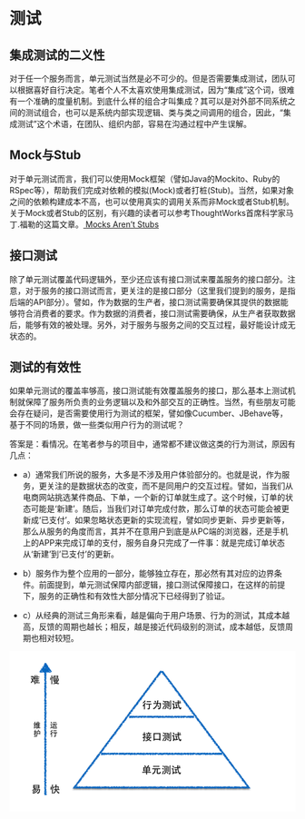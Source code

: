 # 测试

## 集成测试的二义性

 对于任一个服务而言，单元测试当然是必不可少的。但是否需要集成测试，团队可以根据喜好自行决定。笔者个人不太喜欢使用集成测试，因为“集成”这个词，很难有一个准确的度量机制。到底什么样的组合才叫集成？其可以是对外部不同系统之间的测试组合，也可以是系统内部实现逻辑、类与类之间调用的组合，因此，“集成测试”这个术语，在团队、组织内部，容易在沟通过程中产生误解。     

## Mock与Stub

对于单元测试而言，我们可以使用Mock框架（譬如Java的Mockito、Ruby的RSpec等），帮助我们完成对依赖的模拟(Mock)或者打桩(Stub)。当然，如果对象之间的依赖构建成本不高，也可以使用真实的调用关系而非Mock或者Stub机制。关于Mock或者Stub的区别，有兴趣的读者可以参考ThoughtWorks首席科学家马丁.福勒的这篇文章。[ Mocks Aren’t Stubs ](http://martinfowler.com/articles/mocksArentStubs.html)

## 接口测试

除了单元测试覆盖代码逻辑外，至少还应该有接口测试来覆盖服务的接口部分。注意，对于服务的接口测试而言，更关注的是接口部分（这里我们提到的服务，是指后端的API部分）。譬如，作为数据的生产者，接口测试需要确保其提供的数据能够符合消费者的要求。作为数据的消费者，接口测试需要确保，从生产者获取数据后，能够有效的被处理。另外，对于服务与服务之间的交互过程，最好能设计成无状态的。

## 测试的有效性

如果单元测试的覆盖率够高，接口测试能有效覆盖服务的接口，那么基本上测试机制就保障了服务所负责的业务逻辑以及和外部交互的正确性。当然，有些朋友可能会存在疑问，是否需要使用行为测试的框架，譬如像Cucumber、JBehave等，基于不同的场景，做一些类似用户行为的测试呢？

答案是：看情况。在笔者参与的项目中，通常都不建议做这类的行为测试，原因有几点：

- a）通常我们所说的服务，大多是不涉及用户体验部分的。也就是说，作为服务，更关注的是数据状态的改变，而不是同用户的交互过程。譬如，当我们从电商网站挑选某件商品、下单，一个新的订单就生成了。这个时候，订单的状态可能是‘新建’。随后，当我们对订单完成付款，那么订单的状态可能会被更新成‘已支付’。如果忽略状态更新的实现流程，譬如同步更新、异步更新等，那么从服务的角度而言，其并不在意用户到底是从PC端的浏览器，还是手机上的APP来完成订单的支付，服务自身只完成了一件事：就是完成订单状态从‘新建’到’已支付’的更新。

- b）服务作为整个应用的一部分，能够独立存在，那必然有其对应的边界条件。前面提到，单元测试保障内部逻辑，接口测试保障接口，在这样的前提下，服务的正确性和有效性大部分情况下已经得到了验证。

- c）从经典的测试三角形来看，越是偏向于用户场景、行为的测试，其成本越高，反馈的周期也越长；相反，越是接近代码级别的测试，成本越低，反馈周期也相对较短。

<img src="images/test-strategy-800-600.png" />